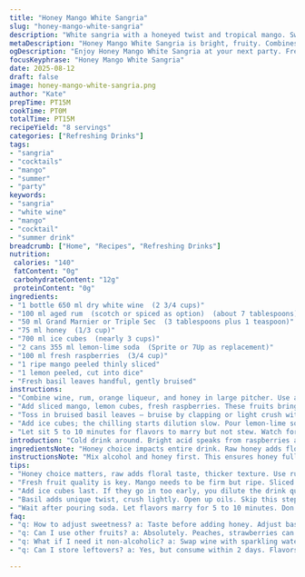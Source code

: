 ```yaml
---
title: "Honey Mango White Sangria"
slug: "honey-mango-white-sangria"
description: "White sangria with a honeyed twist and tropical mango. Swaps ginger soda for lemon-lime. Adds fresh basil for a pop. Slightly reduced alcohol, more fruit-forward. Chill and stir gently to keep fizz. Serve cold, garnished with herbs and citrus slices. A lively, fresh drink balancing sweet, tart, and herbal notes."
metaDescription: "Honey Mango White Sangria is bright, fruity. Combines wine, rum, honey. Perfect for gatherings, fresh but balanced. Chill, stir gently."
ogDescription: "Enjoy Honey Mango White Sangria at your next party. Fresh flavors of mango and basil with a hint of honey. Refreshing and vibrant drink."
focusKeyphrase: "Honey Mango White Sangria"
date: 2025-08-12
draft: false
image: honey-mango-white-sangria.png
author: "Kate"
prepTime: PT15M
cookTime: PT0M
totalTime: PT15M
recipeYield: "8 servings"
categories: ["Refreshing Drinks"]
tags:
- "sangria"
- "cocktails"
- "mango"
- "summer"
- "party"
keywords:
- "sangria"
- "white wine"
- "mango"
- "cocktail"
- "summer drink"
breadcrumb: ["Home", "Recipes", "Refreshing Drinks"]
nutrition: 
 calories: "140"
 fatContent: "0g"
 carbohydrateContent: "12g"
 proteinContent: "0g"
ingredients:
- "1 bottle 650 ml dry white wine  (2 3/4 cups)"
- "100 ml aged rum  (scotch or spiced as option)  (about 7 tablespoons)"
- "50 ml Grand Marnier or Triple Sec  (3 tablespoons plus 1 teaspoon)"
- "75 ml honey  (1/3 cup)"
- "700 ml ice cubes  (nearly 3 cups)"
- "2 cans 355 ml lemon-lime soda  (Sprite or 7Up as replacement)"
- "100 ml fresh raspberries  (3/4 cup)"
- "1 ripe mango peeled thinly sliced"
- "1 lemon peeled, cut into dice"
- "Fresh basil leaves handful, gently bruised"
instructions:
- "Combine wine, rum, orange liqueur, and honey in large pitcher. Use a whisk or long spoon and stir until honey dissolves deeply. Don't rush or honey will stick to bottom; swirl gently if needed."
- "Add sliced mango, lemon cubes, fresh raspberries. These fruits bring body and bright acid, rough-cut is fine so juices start to mingle immediately."
- "Toss in bruised basil leaves — bruise by clapping or light crush with fingers — releases aromatic oils without bitterness. This twist adds surprising herbal layer."
- "Add ice cubes; the chilling starts dilution slow. Pour lemon-lime soda just before serving to keep bubbles alive. Stir once gently—not vigorously or fizz disappears."
- "Let sit 5 to 10 minutes for flavors to marry but not stew. Watch for color shift; fruit begins leaning pale, subtle cloudiness signals ready. Serve cold in glasses with fruit and basil garnish."
introduction: "Cold drink around. Bright acid speaks from raspberries and lemon. Mango sweet beneath, soft but sharp with peel oils. Honey thickens mouthfeel, pulling flavors together. Skip sugary mixers that flatten. Fizzy lemon-lime soda keeps freshness alive but watch the timing—too early fizz lost in minutes. Basil? Not typical but cuts sweetness, lifts aroma, adds green twist. Ripe mango texture matters here—too soft turns sloppy; firmer holds slices and absorbs liquor. Grainy fruit clogs mouth. Chill all mix, but don't drown it in ice immediately or you dilute fast. Easy to scale, switch spirits, even fruit selection—go for early blackberries if late summer. Best served out of big glass bowl or deep pitcher, spoons or ladles for ease. No stirring frenzy. Culture slow integration. Start from spirit+honey base. Always taste before final soda. Patience matters."
ingredientsNote: "Honey choice impacts entire drink. Raw honey adds floral, thicker texture; runny mild honey less dominant but easier to dissolve. Orange liqueur—Grand Marnier gives more depth; Triple Sec sharper, cheaper. Rum swaps out here; aged rum brings caramel notes, spiced rum adds complexity. Use lemon-lime soda if ginger ale unavailable or overpowering. Fresh fruit needs quality—mango firm but ripe; avoid bruised spots that bleed bitterness. Raspberries can be replaced by blackberries or blueberries but adjust sweetness accordingly. Basil fresh is mandatory for herbal hit—flat or dried lacks same impact. Husk large fruits and slice uniformly to aid infusion. Ice cubes large for slower melt prevent quick watering down. For gluten-free, check soda labels; dairy-free, check honey batch. Citrus peel left on or off based on bitterness tolerance."
instructionsNote: "Mix alcohol and honey first. This ensures honey fully dissolves, avoids clumping or sticking to pitcher base. Use spoon or whisk gently, not too fast to avoid foam. Add fruits next, rough cuts allowed, juices start mingling and developing character early. Basil step easy to overlook—crushing opens aromatic oils; skip and drink lacks brightness. Add ice last before soda. If ice cubes go in too early, melting waters sweetness and alcohol fast. Soda goes just before serving to keep bubbles fresh. Stir gently to mix soda with rest without killing fizz; vigorous stirs flatten quickly. Wait a few minutes for flavors to marry but don't leave too long—fruit will over-soften, especially mango, making drink murky. Taste at 5 and 10 mins to catch ideal balance. Serve over some leftover crushed ice for textural contrast. Garnish with basil sprigs and citrus wheel or wedge. Clean large glasses or pitchers prevent cross-contamination of old flavors."
tips:
- "Honey choice matters, raw adds floral taste, thicker texture. Use runny if you want a milder flavor. Dissolve it well with wine first. Keep stirring gently."
- "Fresh fruit quality is key. Mango needs to be firm but ripe. Sliced evenly helps infusion, avoid bruised ones. Raspberries can be subbed with blackberries, adjust sweetness."
- "Add ice cubes last. If they go in too early, you dilute the drink quickly. Use larger cubes. Slower melt rates let flavors mingle without ruining it."
- "Basil adds unique twist, crush lightly. Open up oils. Skip this step and you miss layered flavors. Freshness is a must. Dried lacks impact."
- "Wait after pouring soda. Let flavors marry for 5 to 10 minutes. Don’t let fruit steep too long or it turns mushy. Check for color change as cue."
faq:
- "q: How to adjust sweetness? a: Taste before adding honey. Adjust based on fruit ripeness. More ripe? Less honey or substitute."
- "q: Can I use other fruits? a: Absolutely. Peaches, strawberries can work. Adjust flavors accordingly. Consider seasonal options."
- "q: What if I need it non-alcoholic? a: Swap wine with sparkling water and add more fruit. Keep honey or explore agave syrup."
- "q: Can I store leftovers? a: Yes, but consume within 2 days. Flavors change. Fruit may over-soak and turn soft."

---
```

